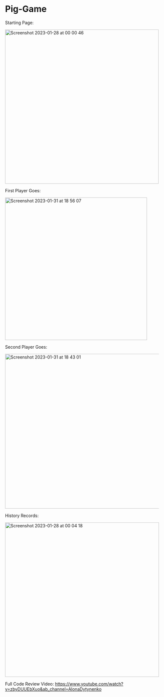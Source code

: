 # Pig-Game

Starting Page: 

<img width="503" alt="Screenshot 2023-01-28 at 00 00 46" src="https://user-images.githubusercontent.com/79933498/215908718-0041745c-5562-403e-a393-99ddb546da75.png">

First Player Goes:

<img width="465" alt="Screenshot 2023-01-31 at 18 56 07" src="https://user-images.githubusercontent.com/79933498/215910849-ded19284-c3a9-4036-b188-146cd16c8f67.png">

Second Player Goes:

<img width="505" alt="Screenshot 2023-01-31 at 18 43 01" src="https://user-images.githubusercontent.com/79933498/215909358-ddddc5a0-b654-48ad-af59-29d1f2db72d8.png">

History Records:

<img width="504" alt="Screenshot 2023-01-28 at 00 04 18" src="https://user-images.githubusercontent.com/79933498/215909453-ab6e3726-c569-4ff0-ab0b-85f8da5fee73.png">

Full Code Review Video: https://www.youtube.com/watch?v=zbyDUUEbXuo&ab_channel=AlonaDytynenko
